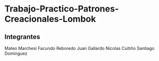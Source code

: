 # Trabajo-Practico-Patrones-Creacionales-Lombok

## Integrantes
Mateo Marchesi
Facundo Reboredo
Juan Gallardo
Nicolas Cuitiño
Santiago Dominguez
